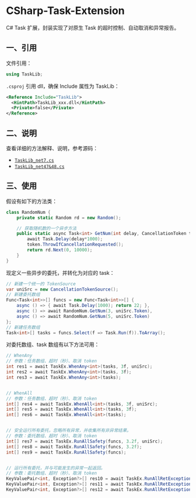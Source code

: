 # CSharp-Task-Extension
C# Task 扩展，封装实现了对原生 Task 的超时控制、自动取消和异常报告。

## 一、引用

文件引用：
```c#
using TaskLib;
```

`.csproj` 引用 dll，确保 Include 属性为 TaskLib：
```xml
<Reference Include="TaskLib">
  <HintPath>TaskLib_xxx.dll</HintPath>
  <Private>false</Private>
</Reference>
```

## 二、说明
查看详细的方法解释、说明，参考源码：
- [`TaskLib_net7.cs`](https://github.com/AiCorein/CSharp-Task-Extension/blob/main/TaskLib_net7.cs)
- [`TaskLib_net47&48.cs`](https://github.com/AiCorein/CSharp-Task-Extension/blob/main/TaskLib_net47%2648.cs)

## 三、使用

假设有如下的方法类：
```c#
class RandomNum {
    private static Random rd = new Random();

    // 获取随机数的一个异步方法
    public static async Task<int> GetNum(int delay, CancellationToken token) {
        await Task.Delay(delay*1000);
        token.ThrowIfCancellationRequested();
        return rd.Next(0, 10000);
    }
}
```

现定义一些异步的委托，并转化为对应的 task：
```c#
// 新建一个统一的 TokenSource
var uniSrc = new CancellationTokenSource();
// 新建委托数组
Func<Task<int>>[] funcs = new Func<Task<int>>[] {
    async () => { await Task.Delay(1000); return 22; },
    async () => await RandomNum.GetNum(3, uniSrc.Token),
    async () => await RandomNum.GetNum(5, uniSrc.Token)
};
// 新建任务数组
Task<int>[] tasks = funcs.Select(f => Task.Run(f)).ToArray();
```

对委托数组、task 数组有以下方法可用：
```c#
// WhenAny
// 参数：任务数组、超时（秒）、取消 token
int res1 = await TaskEx.WhenAny<int>(tasks, 3f, uniSrc);
int res2 = await TaskEx.WhenAny<int>(tasks, 3f);
int res3 = await TaskEx.WhenAny<int>(tasks);


// WhenAll
// 参数：任务数组、超时（秒）、取消 token
int[] res4 = await TaskEx.WhenAll<int>(tasks, 3f, uniSrc);
int[] res5 = await TaskEx.WhenAll<int>(tasks, 3f);
int[] res6 = await TaskEx.WhenAll<int>(tasks);


// 安全运行所有委托，忽略所有异常，并收集所有非异常结果。
// 参数：委托数组、超时（秒）、取消 token
int[] res7 = await TaskEx.RunAllSafety(funcs, 3.2f, uniSrc);
int[] res8 = await TaskEx.RunAllSafety(funcs, 3.2f);
int[] res9 = await TaskEx.RunAllSafety(funcs);


// 运行所有委托，并与可能发生的异常一起返回。
// 参数：委托数组、超时（秒）、取消 token
KeyValuePair<int, Exception?>[] res10 = await TaskEx.RunAllRetException<int>(funcs, 3.2f, uniSrc);
KeyValuePair<int, Exception?>[] res11 = await TaskEx.RunAllRetException<int>(funcs, 3.2f);
KeyValuePair<int, Exception?>[] res12 = await TaskEx.RunAllRetException<int>(funcs);
```
